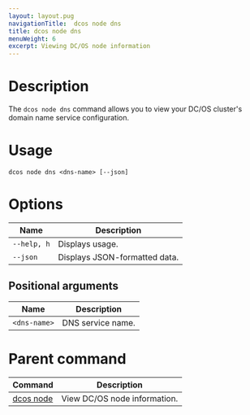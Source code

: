 ```yaml
---
layout: layout.pug
navigationTitle:  dcos node dns
title: dcos node dns
menuWeight: 6
excerpt: Viewing DC/OS node information
---
```


# Description

The `dcos node dns` command allows you to view your DC/OS cluster's domain name service configuration.

# Usage

```
dcos node dns <dns-name> [--json]
```

# Options

| Name |  Description |
|---------|-------------|
| `--help, h`   |   Displays usage. |
| `--json`   |   Displays JSON-formatted data. |

## Positional arguments

| Name |  Description |
|---------|-------------|
| `<dns-name>` | DNS service name.|


# Parent command

| Command | Description |
|---------|-------------|
| [dcos node](/mesosphere/dcos/2.2/cli/command-reference/dcos-node/) | View DC/OS node information. |

